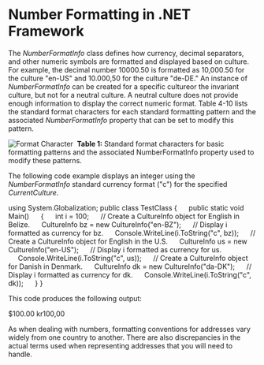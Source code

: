 

# Number Formatting in .NET Framework

The *NumberFormatInfo* class defines how currency, decimal separators, and other numeric symbols are formatted and displayed based on culture. For example, the decimal number 10000.50 is formatted as 10,000.50 for the culture "en-US" and 10.000,50 for the culture "de-DE." An instance of *NumberFormatInfo* can be created for a specific cultureor the invariant culture, but not for a neutral culture. A neutral culture does not provide enough information to display the correct numeric format. Table 4-10 lists the standard format characters for each standard formatting pattern and the associated *NumberFormatInfo* property that can be set to modify this pattern.

![Format Character](/media/hubs/globalization/IC11711.jpg "Format Character") 
**Table 1:** Standard format characters for basic formatting patterns and the associated NumberFormatInfo property used to modify these patterns.

The following code example displays an integer using the *NumberFormatInfo* standard currency format ("c") for the specified *CurrentCulture*.

using System.Globalization;
public class TestClass
{
     public static void Main()
     {
     int i = 100;
     // Create a CultureInfo object for English in Belize.
     CultureInfo bz = new CultureInfo("en-BZ");
     // Display i formatted as currency for bz.
     Console.WriteLine(i.ToString("c", bz));
     // Create a CultureInfo object for English in the U.S.
     CultureInfo us = new CultureInfo("en-US");
     // Display i formatted as currency for us.
     Console.WriteLine(i.ToString("c", us));
     // Create a CultureInfo object for Danish in Denmark.
     CultureInfo dk = new CultureInfo("da-DK");
     // Display i formatted as currency for dk.
     Console.WriteLine(i.ToString("c", dk));
     }
}

This code produces the following output:

\$100.00
kr100,00

As when dealing with numbers, formatting conventions for addresses vary widely from one country to another. There are also discrepancies in the actual terms used when representing addresses that you will need to handle.



